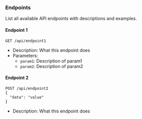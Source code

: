 ### Endpoints

List all available API endpoints with descriptions and examples.

#### Endpoint 1

```http
GET /api/endpoint1
```

- Description: What this endpoint does
- Parameters:
  - `param1`: Description of param1
  - `param2`: Description of param2

#### Endpoint 2

```http
POST /api/endpoint2
{
  "data": "value"
}
```

- Description: What this endpoint does
